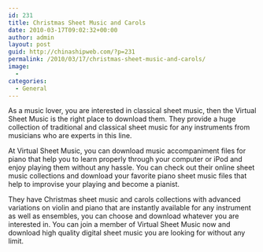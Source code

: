 ```yaml
---
id: 231
title: Christmas Sheet Music and Carols
date: 2010-03-17T09:02:32+00:00
author: admin
layout: post
guid: http://chinashipweb.com/?p=231
permalink: /2010/03/17/christmas-sheet-music-and-carols/
image:
  - 
categories:
  - General
---
```

As a music lover, you are interested in classical sheet music, then the Virtual Sheet Music is the right place to download them. They provide a huge collection of traditional and classical sheet music for any instruments from musicians who are experts in this line.

At Virtual Sheet Music, you can download music accompaniment files for piano that help you to learn properly through your computer or iPod and enjoy playing them without any hassle. You can check out their online sheet music collections and download your favorite piano sheet music files that help to improvise your playing and become a pianist.

They have Christmas sheet music and carols collections with advanced variations on violin and piano that are instantly available for any instrument as well as ensembles, you can choose and download whatever you are interested in. You can join a member of Virtual Sheet Music now and download high quality digital sheet music you are looking for without any limit.